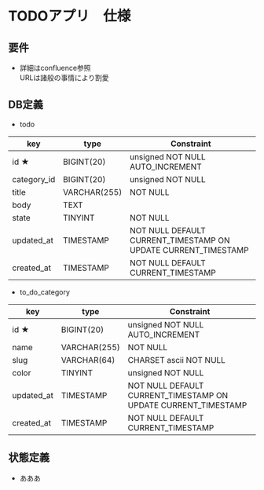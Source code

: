 # TODOアプリ　仕様

## 要件

- 詳細はconfluence参照 </br>
  URLは諸般の事情により割愛

## DB定義

- todo

|  key              |  type            |  Constraint     |
| ---------------   | ---------------  | --------------- |
|  id ★             |  BIGINT(20)      |  unsigned NOT NULL AUTO_INCREMENT |
|  category_id      |  BIGINT(20)      |  unsigned NOT NULL |  
|  title            |  VARCHAR(255)    |  NOT NULL        |  
|  body             |  TEXT            |                  |  
|  state            |  TINYINT         |  NOT NULL        |  
|  updated_at       |  TIMESTAMP       |  NOT NULL DEFAULT CURRENT_TIMESTAMP ON UPDATE CURRENT_TIMESTAMP |  
|  created_at       |  TIMESTAMP       |  NOT NULL DEFAULT CURRENT_TIMESTAMP |

- to_do_category

|  key              |  type            |  Constraint     |
| ---------------   | ---------------  | --------------- |
|  id ★             |  BIGINT(20)      |  unsigned NOT NULL AUTO_INCREMENT |
|  name             |  VARCHAR(255)    |  NOT NULL |  
|  slug             |  VARCHAR(64)     |  CHARSET ascii NOT NULL |  
|  color            |  TINYINT         |  unsigned NOT NULL |   
|  updated_at       |  TIMESTAMP       |  NOT NULL DEFAULT CURRENT_TIMESTAMP ON UPDATE CURRENT_TIMESTAMP |  
|  created_at       |  TIMESTAMP       |  NOT NULL DEFAULT CURRENT_TIMESTAMP |

## 状態定義

- あああ
